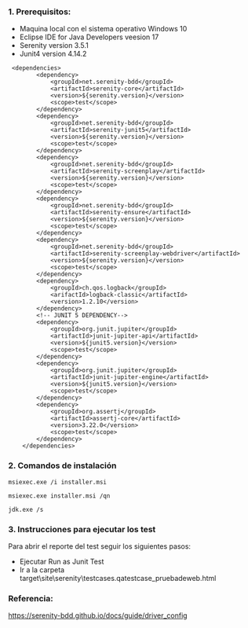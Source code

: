### 1. Prerequisitos:
- Maquina local con el sistema operativo Windows 10
- Eclipse IDE for Java Developers veesion 17
- Serenity version 3.5.1
- Junit4 version 4.14.2

```
 <dependencies>
        <dependency>
            <groupId>net.serenity-bdd</groupId>
            <artifactId>serenity-core</artifactId>
            <version>${serenity.version}</version>
            <scope>test</scope>
        </dependency>
        <dependency>
            <groupId>net.serenity-bdd</groupId>
            <artifactId>serenity-junit5</artifactId>
            <version>${serenity.version}</version>
            <scope>test</scope>
        </dependency>
        <dependency>
            <groupId>net.serenity-bdd</groupId>
            <artifactId>serenity-screenplay</artifactId>
            <version>${serenity.version}</version>
            <scope>test</scope>
        </dependency>
        <dependency>
            <groupId>net.serenity-bdd</groupId>
            <artifactId>serenity-ensure</artifactId>
            <version>${serenity.version}</version>
            <scope>test</scope>
        </dependency>
        <dependency>
            <groupId>net.serenity-bdd</groupId>
            <artifactId>serenity-screenplay-webdriver</artifactId>
            <version>${serenity.version}</version>
            <scope>test</scope>
        </dependency>
        <dependency>
            <groupId>ch.qos.logback</groupId>
            <arifactId>logback-classic</artifactId>
            <version>1.2.10</version>
        </dependency>
        <!-- JUNIT 5 DEPENDENCY-->
        <dependency>
            <groupId>org.junit.jupiter</groupId>
            <artifactId>junit-jupiter-api</artifactId>
            <version>${junit5.version}</version>
            <scope>test</scope>
        </dependency>
        <dependency>
            <groupId>org.junit.jupiter</groupId>
            <artifactId>junit-jupiter-engine</artifactId>
            <version>${junit5.version}</version>
            <scope>test</scope>
        </dependency>
        <dependency>
            <groupId>org.assertj</groupId>
            <artifactId>assertj-core</artifactId>
            <version>3.22.0</version>
            <scope>test</scope>
        </dependency>
    </dependencies>
```

### 2. Comandos de instalación
```
msiexec.exe /i installer.msi 
```
```
msiexec.exe installer.msi /qn 
```
```
jdk.exe /s 
```

### 3. Instrucciones para ejecutar los test
Para abrir el reporte del test seguir los siguientes pasos:
- Ejecutar Run as Junit Test
- Ir a la carpeta target\site\serenity\testcases.qatestcase_pruebadeweb.html

### Referencia: 
https://serenity-bdd.github.io/docs/guide/driver_config